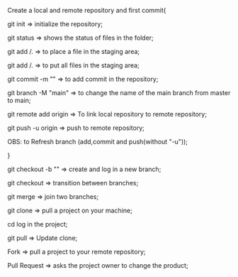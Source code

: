 Create a local and remote repository and first commit{

git init => initialize the repository;

git status => shows the status of files in the folder;

git add <path file>/. => to place a file in the staging area;

git add <path file>/. => to put all files in the staging area;

git commit -m "<any name>" => to add commit in the repository;

git branch -M "main" => to change the name of the main branch from master to main;

git remote add origin <remote repository link> => To link local repository to remote repository;

git push -u origin <branch name> => push to remote repository;

OBS: to Refresh branch (add,commit and push(without "-u"));

}


git checkout -b "<new branch>" => create and log in a new branch;

git checkout <branch existentente> => transition between branches;

git merge <branch merge> => join two branches;

git clone <link to clone> => pull a project on your machine;

cd <name folder> log in the project;

git pull => Update clone;

Fork => pull a project to your remote repository;

Pull Request => asks the project owner to change the product;